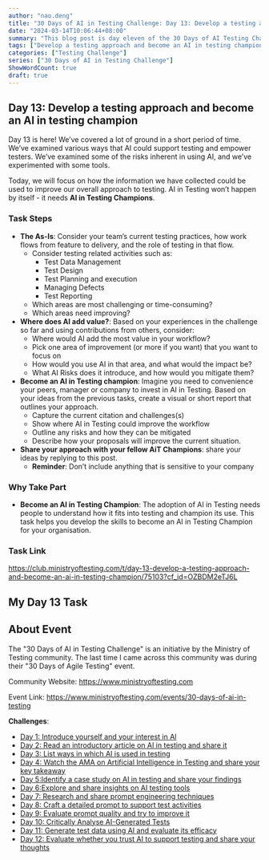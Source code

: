 ```yaml
---
author: "nao.deng"
title: "30 Days of AI in Testing Challenge: Day 13: Develop a testing approach and become an AI in testing champion!"
date: "2024-03-14T10:06:44+08:00"
summary: "This blog post is day eleven of the 30 Days of AI Testing Challenge, focusing on the use of AI to generate test data and evaluating its effectiveness. The post may include the author's real-world application of AI-generated test data and an assessment of its effectiveness and applicability. By sharing the application and evaluation of AI-generated test data, readers will understand how the author leverages AI technology to generate valid test data and enhance the efficiency of the testing process in real testing environments. This series of events is expected to provide testing professionals with cases of practical application of AI-generated test data and encourage them to experiment with this emerging technology."
tags: ["Develop a testing approach and become an AI in testing champion","prompt engineering","Prompt"]
categories: ["Testing Challenge"]
series: ["30 Days of AI in Testing Challenge"]
ShowWordCount: true
draft: true
---
```


## Day 13: Develop a testing approach and become an AI in testing champion

Day 13 is here! We’ve covered a lot of ground in a short period of time. We’ve examined various ways that AI could support testing and empower testers. We’ve examined some of the risks inherent in using AI, and we’ve experimented with some tools.

Today, we will focus on how the information we have collected could be used to improve our overall approach to testing. AI in Testing won’t happen by itself - it needs **AI in Testing Champions**.

### Task Steps

- **The As-Is**: Consider your team’s current testing practices, how work flows from feature to delivery, and the role of testing in that flow.
  - Consider testing related activities such as:
    - Test Data Management
    - Test Design
    - Test Planning and execution
    - Managing Defects
    - Test Reporting
  - Which areas are most challenging or time-consuming?
  - Which areas need improving?
- **Where does AI add value?**: Based on your experiences in the challenge so far and using contributions from others, consider:
  - Where would AI add the most value in your workflow?
  - Pick one area of improvement (or more if you want) that you want to focus on
  - How would you use AI in that area, and what would the impact be?
  - What AI Risks does it introduce, and how would you mitigate them?
- **Become an AI in Testing champion**: Imagine you need to convenience your peers, manager or company to invest in AI in Testing. Based on your ideas from the previous tasks, create a visual or short report that outlines your approach.
  - Capture the current citation and challenges(s)
  - Show where AI in Testing could improve the workflow
  - Outline any risks and how they can be mitigated
  - Describe how your proposals will improve the current situation.
- **Share your approach with your fellow AiT Champions**: share your ideas by replying to this post.
  - **Reminder**: Don’t include anything   that is sensitive to your company

### Why Take Part

- **Become an AI in Testing Champion**: The adoption of AI in Testing needs people to understand how it fits into testing and champion its use. This task helps you develop the skills to become an AI in Testing Champion for your organisation.

### Task Link

<https://club.ministryoftesting.com/t/day-13-develop-a-testing-approach-and-become-an-ai-in-testing-champion/75103?cf_id=OZBDM2eTJ6L>

## My Day 13 Task

## About Event

The "30 Days of AI in Testing Challenge" is an initiative by the Ministry of Testing community. The last time I came across this community was during their "30 Days of Agile Testing" event.

Community Website: <https://www.ministryoftesting.com>

Event Link: <https://www.ministryoftesting.com/events/30-days-of-ai-in-testing>

**Challenges**:

- [Day 1: Introduce yourself and your interest in AI](https://naodeng.com.cn/posts/event/30-days-of-ai-in-testing-day-1-introduce-yourself-and-your-interest-in-ai/)
- [Day 2: Read an introductory article on AI in testing and share it](https://naodeng.com.cn/posts/event/30-days-of-ai-in-testing-day-2-read-an-introductory-article-on-ai-in-testing-and-share-it/)
- [Day 3: List ways in which AI is used in testing](https://naodeng.com.cn/posts/event/30-days-of-ai-in-testing-day-3-list-ways-in-which-ai-is-used-in-testing/)
- [Day 4: Watch the AMA on Artificial Intelligence in Testing and share your key takeaway](https://naodeng.com.cn/posts/event/30-days-of-ai-in-testing-day-4-watch-the-ama-on-artificial-intelligence-in-testing-and-share-your-key-takeaway/)
- [Day 5:Identify a case study on AI in testing and share your findings](https://naodeng.com.cn/posts/event/30-days-of-ai-in-testing-day-5-identify-a-case-study-on-ai-in-testing-and-share-your-findings/)
- [Day 6:Explore and share insights on AI testing tools](https://naodeng.com.cn/posts/event/30-days-of-ai-in-testing-day-6-explore-and-share-insights-on-ai-testing-tools/)
- [Day 7: Research and share prompt engineering techniques](https://naodeng.com.cn/posts/event/30-days-of-ai-in-testing-day-7-research-and-share-prompt-engineering-techniques/)
- [Day 8: Craft a detailed prompt to support test activities](https://naodeng.com.cn/posts/event/30-days-of-ai-in-testing-day-8-craft-a-detailed-prompt-to-support-test-activities/)
- [Day 9: Evaluate prompt quality and try to improve it](https://naodeng.com.cn/posts/event/30-days-of-ai-in-testing-day-9-evaluate-prompt-quality-and-try-to-improve-it/)
- [Day 10: Critically Analyse AI-Generated Tests](https://naodeng.com.cn/posts/event/30-days-of-ai-in-testing-day-10-critically-analyse-ai-generated-tests/)
- [Day 11: Generate test data using AI and evaluate its efficacy](https://naodeng.com.cn/posts/event/30-days-of-ai-in-testing-day-11-generate-test-data-using-ai-and-evaluate-its-efficacy/)
- [Day 12: Evaluate whether you trust AI to support testing and share your thoughts](https://naodeng.com.cn/posts/event/30-days-of-ai-in-testing-day-12-evaluate-whether-you-trust-ai-to-support-testing-and-share-your-thoughts/)
